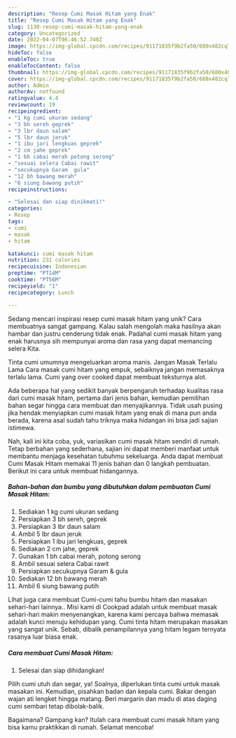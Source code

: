 ```yaml
---
description: "Resep Cumi Masak Hitam yang Enak"
title: "Resep Cumi Masak Hitam yang Enak"
slug: 1130-resep-cumi-masak-hitam-yang-enak
category: Uncategorized
date: 2022-04-07T06:46:52.740Z
image: https://img-global.cpcdn.com/recipes/91171835f9b2fa50/680x482cq70/cumi-masak-hitam-foto-resep-utama.jpg
hideToc: false
enableToc: true
enableTocContent: false
thumbnail: https://img-global.cpcdn.com/recipes/91171835f9b2fa50/680x482cq70/cumi-masak-hitam-foto-resep-utama.jpg
cover: https://img-global.cpcdn.com/recipes/91171835f9b2fa50/680x482cq70/cumi-masak-hitam-foto-resep-utama.jpg
author: Admin
authorAv: notfound
ratingvalue: 4.4
reviewcount: 19
recipeingredient:
- "1 kg cumi ukuran sedang"
- "3 bh sereh geprek"
- "3 lbr daun salam"
- "5 lbr daun jeruk"
- "1 ibu jari lengkuas geprek"
- "2 cm jahe geprek"
- "1 bh cabai merah potong serong"
- "sesuai selera Cabai rawit"
- "secukupnya Garam  gula"
- "12 bh bawang merah"
- "6 siung bawang putih"
recipeinstructions:

- "Selesai dan siap dinikmati!"
categories:
- Resep
tags:
- cumi
- masak
- hitam

katakunci: cumi masak hitam 
nutrition: 231 calories
recipecuisine: Indonesian
preptime: "PT14M"
cooktime: "PT56M"
recipeyield: "1"
recipecategory: Lunch

---
```





Sedang mencari inspirasi resep cumi masak hitam yang unik? Cara membuatnya sangat gampang. Kalau salah mengolah maka hasilnya akan hambar dan justru cenderung tidak enak. Padahal cumi masak hitam yang enak harusnya sih mempunyai aroma dan rasa yang dapat memancing selera Kita.





Tinta cumi umumnya mengeluarkan aroma manis. Jangan Masak Terlalu Lama Cara masak cumi hitam yang empuk, sebaiknya jangan memasaknya terlalu lama. Cumi yang over cooked dapat membuat teksturnya alot.

Ada beberapa hal yang sedikit banyak berpengaruh terhadap kualitas rasa dari cumi masak hitam, pertama dari jenis bahan, kemudian pemilihan bahan segar hingga cara membuat dan menyajikannya. Tidak usah pusing jika hendak menyiapkan cumi masak hitam yang enak di mana pun anda berada, karena asal sudah tahu triknya maka hidangan ini bisa jadi sajian istimewa.






Nah, kali ini kita coba, yuk, variasikan cumi masak hitam sendiri di rumah. Tetap berbahan yang sederhana, sajian ini dapat memberi manfaat untuk membantu menjaga kesehatan tubuhmu sekeluarga. Anda dapat membuat Cumi Masak Hitam memakai 11 jenis bahan dan 0 langkah pembuatan. Berikut ini cara untuk membuat hidangannya.

<!--inarticleads1-->

##### Bahan-bahan dan bumbu yang dibutuhkan dalam pembuatan Cumi Masak Hitam:

1. Sediakan 1 kg cumi ukuran sedang
1. Persiapkan 3 bh sereh, geprek
1. Persiapkan 3 lbr daun salam
1. Ambil 5 lbr daun jeruk
1. Persiapkan 1 ibu jari lengkuas, geprek
1. Sediakan 2 cm jahe, geprek
1. Gunakan 1 bh cabai merah, potong serong
1. Ambil sesuai selera Cabai rawit
1. Persiapkan secukupnya Garam &amp; gula
1. Sediakan 12 bh bawang merah
1. Ambil 6 siung bawang putih


Lihat juga cara membuat Cumi-cumi tahu bumbu hitam dan masakan sehari-hari lainnya.. Misi kami di Cookpad adalah untuk membuat masak sehari-hari makin menyenangkan, karena kami percaya bahwa memasak adalah kunci menuju kehidupan yang. Cumi tinta hitam merupakan masakan yang sangat unik. Sebab, dibalik penampilannya yang hitam legam ternyata rasanya luar biasa enak. 

<!--inarticleads2-->

##### Cara membuat Cumi Masak Hitam:


1. Selesai dan siap dihidangkan!

Pilih cumi utuh dan segar, ya! Soalnya, diperlukan tinta cumi untuk masak masakan ini. Kemudian, pisahkan badan dan kepala cumi. Bakar dengan wajan ati lengket hingga matang. Beri margarin dan madu di atas daging cumi sembari tetap dibolak-balik. 

Bagaimana? Gampang kan? Itulah cara membuat cumi masak hitam yang bisa kamu praktikkan di rumah. Selamat mencoba!
